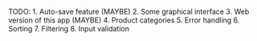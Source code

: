 TODO:
    1. Auto-save feature (MAYBE)
    2. Some graphical interface
    3. Web version of this app (MAYBE)
    4. Product categories
    5. Error handling
    6. Sorting
    7. Filtering
    8. Input validation